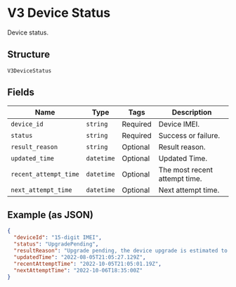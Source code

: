 
# V3 Device Status

Device status.

## Structure

`V3DeviceStatus`

## Fields

| Name | Type | Tags | Description |
|  --- | --- | --- | --- |
| `device_id` | `string` | Required | Device IMEI. |
| `status` | `string` | Required | Success or failure. |
| `result_reason` | `string` | Optional | Result reason. |
| `updated_time` | `datetime` | Optional | Updated Time. |
| `recent_attempt_time` | `datetime` | Optional | The most recent attempt time. |
| `next_attempt_time` | `datetime` | Optional | Next attempt time. |

## Example (as JSON)

```json
{
  "deviceId": "15-digit IMEI",
  "status": "UpgradePending",
  "resultReason": "Upgrade pending, the device upgrade is estimated to be scheduled for 06 Oct 22 18:05 UTC",
  "updatedTime": "2022-08-05T21:05:27.129Z",
  "recentAttemptTime": "2022-10-05T21:05:01.19Z",
  "nextAttemptTime": "2022-10-06T18:35:00Z"
}
```

